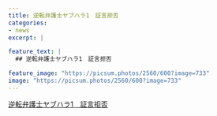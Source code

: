 ```yaml
---
title: 逆転弁護士ヤブハラ1　証言拒否
categories:
- news
excerpt: |

feature_text: |
  ## 逆転弁護士ヤブハラ1　証言拒否

feature_image: "https://picsum.photos/2560/600?image=733"
image: "https://picsum.photos/2560/600?image=733"
---
```


[逆転弁護士ヤブハラ1　証言拒否](https://www.necoweb.com/neco/program/detail.php?id=5664&)

